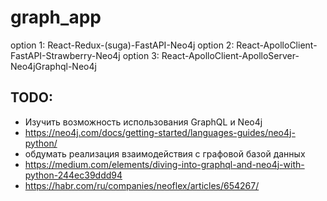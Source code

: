 # graph_app

option 1: React-Redux-(suga)-FastAPI-Neo4j
option 2: React-ApolloClient-FastAPI-Strawberry-Neo4j
option 3: React-ApolloClient-ApolloServer-Neo4jGraphql-Neo4j

## TODO:
* Изучить возможность использования GraphQL и Neo4j
* https://neo4j.com/docs/getting-started/languages-guides/neo4j-python/
* обдумать реализация взаимодействия с графовой базой данных
* https://medium.com/elements/diving-into-graphql-and-neo4j-with-python-244ec39ddd94
* https://habr.com/ru/companies/neoflex/articles/654267/
